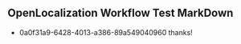 ## OpenLocalization Workflow Test MarkDown
* 0a0f31a9-6428-4013-a386-89a549040960 thanks!

<!--HONumber=Jul16_HO2-->


